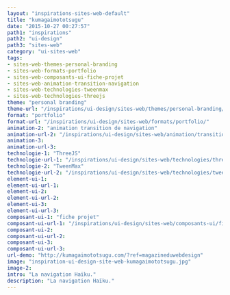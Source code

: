 ```yaml
---
layout: "inspirations-sites-web-default"
title: "kumagaimototsugu"
date: "2015-10-27 00:27:57"
path1: "inspirations"
path2: "ui-design"
path3: "sites-web"
category: "ui-sites-web"
tags:
- sites-web-themes-personal-branding
- sites-web-formats-portfolio
- sites-web-composants-ui-fiche-projet
- sites-web-animation-transition-navigation
- sites-web-technologies-tweenmax
- sites-web-technologies-threejs
theme: "personal branding"
theme-url: "/inspirations/ui-design/sites-web/themes/personal-branding/"
format: "portfolio"
format-url: "/inspirations/ui-design/sites-web/formats/portfolio/"
animation-2: "animation transition de navigation"
animation-url-2: "/inspirations/ui-design/sites-web/animation/transition-navigation/"
animation-3:
animation-url-3:
technologie-1: "ThreeJS"
technologie-url-1: "/inspirations/ui-design/sites-web/technologies/threejs/"
technologie-2: "TweenMax"
technologie-url-2: "/inspirations/ui-design/sites-web/technologies/tweenmax/"
element-ui-1:
element-ui-url-1:
element-ui-2:
element-ui-url-2:
element-ui-3:
element-ui-url-3:
composant-ui-1: "fiche projet"
composant-ui-url-1: "/inspirations/ui-design/sites-web/composants-ui/fiche-projet/"
composant-ui-2:
composant-ui-url-2:
composant-ui-3:
composant-ui-url-3:
url-demo: "http://kumagaimototsugu.com/?ref=magazineduwebdesign"
image: "inspiration-ui-design-site-web-kumagaimototsugu.jpg"
image-2:
intro: "La navigation Haïku."
description: "La navigation Haïku."
---
```

